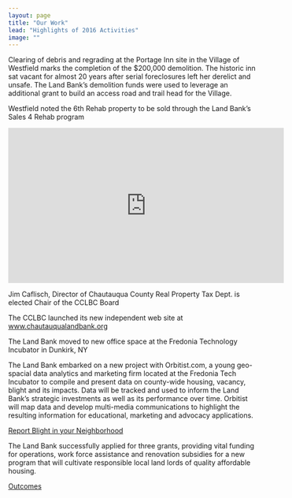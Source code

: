 ```yaml
---
layout: page
title: "Our Work"
lead: "Highlights of 2016 Activities"
image: ""
---
```


Clearing of debris and regrading at the Portage Inn site in the Village of Westfield marks the completion of the $200,000 demolition. The historic inn sat vacant for almost 20 years after serial foreclosures left her derelict and unsafe. The Land Bank’s demolition funds were used to leverage an additional grant to build an access road and trail head for the Village.

Westfield noted the 6th Rehab property to be sold through the Land Bank’s Sales 4 Rehab program

<iframe class="pull-left video" width="560" height="315" src="https://www.youtube.com/embed/n_fFz9IbJmY" frameborder="0" allowfullscreen></iframe>

Jim Caflisch, Director of Chautauqua County Real Property Tax Dept. is elected Chair of the CCLBC Board

The CCLBC launched its new independent web site at www.chautauqualandbank.org

The Land Bank moved to new office space at the Fredonia Technology Incubator in Dunkirk, NY

The Land Bank embarked on a new project with Orbitist.com, a young geo-spacial data analytics and marketing firm located at the Fredonia Tech Incubator to compile and present data on county-wide housing, vacancy, blight and its impacts. Data will be tracked and used to inform the Land Bank’s strategic investments as well as its performance over time. Orbitist will map data and develop multi-media communications to highlight the resulting information for educational, marketing and advocacy applications.

<a href="https://orbitist.space/cclbc/" target="blank" class="btn btn-default btn-lg center-block"><i class="fa fa-mobile"></i> Report Blight in your Neighborhood</a>

The Land Bank successfully applied for three grants, providing vital funding for operations, work force assistance and renovation subsidies for a new program that will cultivate responsible local land lords of quality affordable housing.

<a href="outcomes" target="blank" class="btn btn-default btn-lg center-block">Outcomes <i class="fa fa-arrow-right"></i></a>

